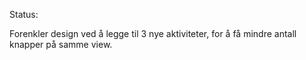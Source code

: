 Status:

Forenkler design ved å legge til 3 nye aktiviteter, for å få mindre antall knapper på samme view.
